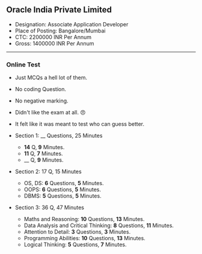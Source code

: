 ## Oracle India Private Limited

- Designation: Associate Application Developer
- Place of Posting: Bangalore/Mumbai
- CTC: 2200000 INR Per Annum
- Gross: 1400000 INR Per Annum

---

### Online Test

- Just MCQs a hell lot of them.
- No coding Question.
- No negative marking.
- Didn't like the exam at all. :angry:
- It felt like it was meant to test who can guess better.
- Section 1: __ Questions, 25 Minutes
    + **14** Q, **9** Minutes.
    + **11** Q, **7** Minutes.
    + __ Q, **9** Minutes.

- Section 2: 17 Q, 15 Minutes
    + OS, DS: **6** Questions, **5** Minutes.
    + OOPS: **6** Questions, **5** Minutes.
    + DBMS: **5** Questions, **5** Minutes.

- Section 3: 36 Q, 47 Minutes
    + Maths and Reasoning: **10** Questions, **13** Minutes.
    + Data Analysis and Critical Thinking: **8** Questions, **11** Minutes.
    + Attention to Detail: **3** Questions, **3** Minutes.
    + Programming Abilities: **10** Questions, **13** Minutes.
    + Logical Thinking: **5** Questions, **7** Minutes.
